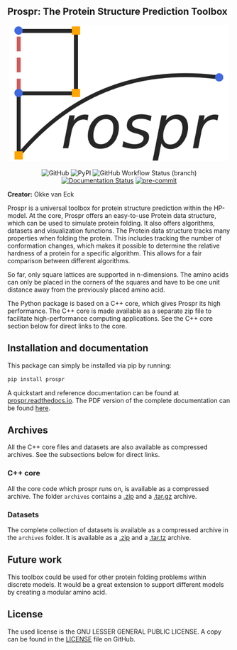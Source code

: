 ## Prospr: The Protein Structure Prediction Toolbox
<p align="center">
    <img src="docs/source/_static/prospr_logo.png" alt="Prospr's logo" width="496" height="308">  
</p>
<div align="center">

![GitHub](https://img.shields.io/github/license/OkkeVanEck/prospr)
![PyPI](https://img.shields.io/pypi/v/prospr)
![GitHub Workflow Status (branch)](https://img.shields.io/github/actions/workflow/status/OkkeVanEck/prospr/.github/workflows/build_deploy.yml?branch=master)
[![Documentation Status](https://readthedocs.org/projects/prospr/badge/?version=latest)](https://prospr.readthedocs.io/en/latest/?badge=latest)
[![pre-commit](https://img.shields.io/badge/pre--commit-enabled-brightgreen?logo=pre-commit&logoColor=white)](https://github.com/pre-commit/pre-commit)

</div>

**Creator:** Okke van Eck

Prospr is a universal toolbox for protein structure prediction within the
HP-model.
At the core, Prospr offers an easy-to-use Protein data structure, which can be
used to simulate protein folding.
It also offers algorithms, datasets and visualization functions.
The Protein data structure tracks many properties when folding the protein.
This includes tracking the number of conformation changes, which makes it
possible to determine the relative hardness of a protein for a specific 
algorithm.
This allows for a fair comparison between different algorithms.

So far, only square lattices are supported in n-dimensions.
The amino acids can only be placed in the corners of the squares and have to be
one unit distance away from the previously placed amino acid.

The Python package is based on a C++ core, which gives Prospr its high
performance.
The C++ core is made available as a separate zip file to facilitate
high-performance computing applications.
See the C++ core section below for direct links to the core.

## Installation and documentation
This package can simply be installed via pip by running:
```bash
pip install prospr
```
A quickstart and reference documentation can be found at
[prospr.readthedocs.io](https://prospr.readthedocs.io).
The PDF version of the complete documentation can be found
[here](https://prospr.readthedocs.io/_/downloads/en/latest/pdf/).

## Archives
All the C++ core files and datasets are also available as compressed archives.
See the subsections below for direct links.

### C++ core
All the core code which prospr runs on, is available as a compressed archive.
The folder `archives` contains a [.zip](archives/prospr_core.zip) and
a [.tar.gz](archives/prospr_core.tar.gz) archive.

### Datasets
The complete collection of datasets is available as a compressed archive in the
`archives` folder. It is available as a [.zip](archives/prospr_data.zip) and a
[.tar.tz](archives/prospr_data.tar.gz) archive.

## Future work
This toolbox could be used for other protein folding problems within discrete
models.
It would be a great extension to support different models by creating a modular
amino acid.

## License
The used license is the GNU LESSER GENERAL PUBLIC LICENSE.
A copy can be found in the [LICENSE](LICENSE) file on GitHub.
